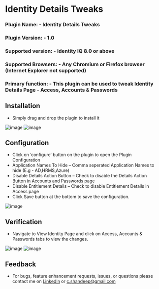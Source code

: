 # Identity Details Tweaks

### Plugin Name: - Identity Details Tweaks
### Plugin Version: - 1.0
### Supported version: - Identity IQ 8.0 or above 
### Supported Browsers: - Any Chromium or Firefox browser (Internet Explorer not supported)
### Primary function: - This plugin can be used to tweak Identity Details Page - Access, Accounts & Passwords

## Installation
* Simply drag and drop the plugin to install it
 
![image](https://github.com/shandeepc/Identity-Details-Tweaks/assets/42472392/276dc488-81f9-4e82-8f52-c1e9a21ccfca)
![image](https://github.com/shandeepc/Identity-Details-Tweaks/assets/42472392/2974505d-9828-4328-85ea-31700d1a50b6)

## Configuration
*	Click on ‘configure’ button on the plugin to open the Plugin Configuration
*	Application Names To Hide – Comma seperated Application Names to hide (E.g - AD,HRMS,Azure)
*	Disable Details Action Button – Check to disable the Details Action Button in Accounts and Passwords page
*	Disable Entitlement Details – Check to disable Entitlement Details in Access page
*	Click Save button at the bottom to save the configuration.

![image](https://github.com/shandeepc/Identity-Details-Tweaks/assets/42472392/358ea97a-3a2b-446c-bb7b-246acc6d1035)

## Verification
*	Navigate to View Identity Page and click on Access, Accounts & Passwords tabs to view the changes.

![image](https://github.com/shandeepc/Announcement/assets/42472392/48d8e9cf-793a-4f27-ac0f-a84f1d4c0b3c)
![image](https://github.com/shandeepc/Announcement/assets/42472392/7955ad75-9086-4e2a-a53a-a0b17242b8f2)

## Feedback
*	For bugs, feature enhancement requests, issues, or questions please contact me on [LinkedIn](https://www.linkedin.com/in/shandeepsrinivas/) or [c.shandeep@gmail.com](mailto:c.shandeep@gmail.com)
